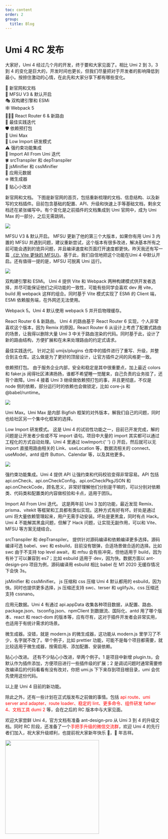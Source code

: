 ```yaml
---
toc: content
order: 2
group:
  title: Blog
---
```


# Umi 4 RC 发布

大家好，Umi 4 经过几个月的开发，终于要和大家见面了。相比 Umi 2 到 3，3 到 4 的变化是巨大的，开发时间也更长，但我们尽量把对于开发者的影响降低到最小。按捺住激动的心情，在此先和大家分享下都有哪些变化。

🎉 新官网和文档<br /> 🚀 MFSU V3 & 默认开启<br /> 🎭 双构建引擎和 ESMi<br /> 🕸 Webpack 5<br /> ⛹🏾‍♂️ React Router 6 & 新路由<br /> 🐹 最佳实践迭代<br /> 🛡️ 依赖预打包<br /> 🤺 Umi Max<br /> 🐛 Low Import 研发模式<br /> ⚠️ 强约束功能集成<br /> 🎈 Import All From Umi 迭代<br /> 🍀 srcTranspiler 和 depTranspiler<br /> 🌼 jsMinifier 和 cssMinifier<br /> 🌸 应用元数据<br /> ❄️ 微生成器<br /> 🧪 贴心小改进<br />

<p>
  <span style={{ color: 'red', fontWeight: 'bold' }}>新官网和文档。</span>
  下图是新官网的首页，包括重新梳理的文档、信息结构、以及新写的文档插件。目前包含基础的配置、API、升级和快速上手等基础文档，剩余文档还在紧张编写中。有个变化是之前插件的文档集成到
  Umi 官网中，成为 Umi Max 的一部分，之后无需跳转。
</p>

![](https://img.alicdn.com/imgextra/i1/O1CN014dDq4L1Zc3guRwcse_!!6000000003214-2-tps-1600-941.png)

<p>
  <span style={{ color: 'red', fontWeight: 'bold' }}>MFSU V3 & 默认开启。</span>
  MFSU 更新了他的第三个大版本，如果你有用 Umi 3 内置的 MFSU 并遇到问题，建议重新尝试，这个版本有很多改进，解决基本所有之前可能会遇到的诡异问题，并且编译速度和页面打开速度都更快。昨天我还有写一篇
  <a href="https://mp.weixin.qq.com/s?__biz=MjM5NDgyODI4MQ==&mid=2247484624&idx=1&sn=2addfa8cc2511fbea91faf831195788f" target="_blank">《比 Vite 更快的 MFSU》</a>。基于此，我们自信地把这个功能在Umi 4 中默认开启。还有值得一提的是，MFSU 可脱离 Umi 运行。
</p>

![](https://img.alicdn.com/imgextra/i2/O1CN01Znj8HD1mCwz72voXv_!!6000000004919-2-tps-1600-807.png)

<p>
  <span style={{ color: 'red', fontWeight: 'bold' }}>双构建引擎和 ESMi。</span>
  Umi 4 提供 Vite 和 Webpack 两种构建模式供开发者选择，并尽可能保证他们之间功能的一致性，可能有些同学会喜欢
  dev 用 vite，build 用 webpack 这样的组合。同时基于 Vite 模式实现了 ESMi 的 Client
  端，ESMi 依赖服务端，在外网还无法使用。
</p>

<p>
  <span style={{ color: 'red', fontWeight: 'bold' }}>Webpack 5。</span>Umi 4
  默认使用 webpack 5 并开启物理缓存。
</p>

<p>
  <span style={{ color: 'red', fontWeight: 'bold' }}>
    React Router 6 & 新路由。
  </span>
  Umi 4 的路由基于 React Router 6 实现，个人非常喜欢这个版本，因为 Remix 的原因，React
  Router 6 从设计上考虑了配置式路由的场景，让我得以删除大量 Umi 3 中关于路由渲染的代码。同时基于此，设计了新的路由结构，方便扩展和在未来处理路由的约定式请求。
</p>

<p>
  <span style={{ color: 'red', fontWeight: 'bold' }}>最佳实践迭代。</span>
  针对之前 umijs/plugins 仓库中的插件进行了重写、升级，并整合到主仓库。这么做是为了更好的顶层设计，让官方插件之间的风格更一致。
</p>

<p>
  <span style={{ color: 'red', fontWeight: 'bold' }}>​​依赖预打包。</span>
  由于服务企业内部，安全和稳定是其中很重要点，加上最近 colors 和 faker.js 闹得社区沸沸扬扬，谁都不希望睡一觉醒来，自己负责的业务挂了，还背个故障。Umi
  4 接着 Umi 3 继续做依赖预打包的事，并且更彻底，不仅是 node 侧的依赖，部分运行时的依赖也会做锁定，比如
  core-js 和 @babel/runtime。
</p>

![](https://img.alicdn.com/imgextra/i1/O1CN01h44iJg1T09DNuYOlm_!!6000000002319-2-tps-1600-758.png)

<p>
  <span style={{ color: 'red', fontWeight: 'bold' }}>Umi Max。</span>Umi Max
  是内部 Bigfish
  框架的对外版本，解我们自己的问题，同时也给社区另一个集中化框架的选择。
</p>

<p>
  <span style={{ color: 'red', fontWeight: 'bold' }}>
    Low Import 研发模式。
  </span>
  这是 Umi 4 的试验性功能之一，目前已开发完成，解的问题是让开发者少些或不写 import
  语句。项目中大量的 import 其实都可以通过工程化的方式自动处理。Umi 4 里通过 lowImport:{' '}
  {} 开启，然后就可以无 import 直接用路由相关的 Link、useLocation 等，数据流相关的
  connect、useModel，antd 组件 Button、Calendar 等，以及其他更多。
</p>

![](https://img.alicdn.com/imgextra/i4/O1CN0142Vcpt25kMZqjmioe_!!6000000007564-2-tps-1600-631.png)

<p>
  <span style={{ color: 'red', fontWeight: 'bold' }}>强约束功能集成。</span>Umi
  4 提供 API 让强约束和代码校验变得非常容易。API 包括
  api.onCheck、api.onCheckConfig、api.onCheckPkgJSON 和
  api.onCheckCode，顾名思义，非常好理解他们分别是干嘛的，可以分别对依赖类、代码类和配置类的内容做校验和卡点，适用于团队。
</p>

<p>
  <span style={{ color: 'red', fontWeight: 'bold' }}>
    Import All From Umi 迭代。
  </span>
  这是两年前 Umi 3 加的功能，最近发现 Remix、prisma、vitekit 等框架和工具都有类似实现。这种方式有好有坏。好处是通过
  umi 将大量依赖管理起来，用户无需手动安装。坏处是更黑盒，同时有点 Hack。Umi 4 不能解其黑盒问题，但解了
  Hack 问题，让实现无副作用，可以和 Vite、MFSU 等方案无缝结合。
</p>

<p>
  <span style={{ color: 'red', fontWeight: 'bold' }}>
    srcTranspiler 和 depTranspiler。
  </span>
  提供针对源码编译和依赖编译更多选择。源码编译可选 babel、swc 和 esbuild，目前没有银弹，合适场景做合适的选择。比如
  swc 由于不支持 top level await，和 mfsu 会有些冲突，但他适用于 build，因为有补丁可以兼容到
  es7；比如 esbuild 适用于 dev，因为快。数据方面以 ant-design-pro 项目为例，源码编译用
  esbuild 相比 babel 在 M1 2020 无缓存情况下会快 3s。
</p>

<p>
  <span style={{ color: 'red', fontWeight: 'bold' }}>
    jsMinifier 和 cssMinifier。
  </span>
  js 压缩和 css 压缩 Umi 4 默认都用的 esbuild，因为快。同时也提供更多选择，js 压缩还支持
  swc、terser 和 uglifyJs，css 压缩还支持 cssnano。
</p>

<p>
  <span style={{ color: 'red', fontWeight: 'bold' }}>应用元数据。</span>Umi 4
  有通过 api.appData
  收集各种项目数据，从配置、路由、package.json、tsconfig.json、npmClient
  到数据流、国际化、antd 用了哪个版本、react 和 react-dom
  的版本等，应有尽有，这对于插件开发者会非常实用，也适用于有统计需求的场景。
</p>

<p>
  <span style={{ color: 'red', fontWeight: 'bold' }}>微生成器。</span>没错，就是
  modern.js 的微生成器，这功能从 modern.js
  里学习了不少，名字就不改了。举个例子，比如 prettier
  功能，可能不是每个项目都需要，就比较适用于微生成器，按需启用、添加配置、安装依赖。
</p>

<p>
  <span style={{ color: 'red', fontWeight: 'bold' }}>贴心小改进。</span>
  还有不少贴心小改进，举两个例子。1 是项目中新增 plugin.ts，会默认作为插件添加，方便项目进行一些插件级的扩展；2
  是调试问题时通常需要修改编译后的代码看看有没有改对，你把 umi.js 下下来存到项目根目录，umi
  会优先使用这份代码。
</p>

以上是 Umi 4 目前的新功能。

除此之外，还有一些计划在正式版发布之前做的事情。包括 <span style="color:red;">api route、umi server and adapter、route loader、稳定的 lint、更多命令、组件研发 father 4、文档工具 dumi 2</span> 等，会在之后的 RC 版本中与大家见面。

欢迎大家尝鲜 Umi 4，官方文档有准备 ant-design-pro 从 Umi 3 到 4 的升级文档。同时 RC 阶段，还准备了一个<span style="color:red;fontWeight:bold;">手把手升级的微信交流群</span>，欢迎 Umi 4 的先行者们加入，祝大家升级顺利，也提前祝大家新年快乐 🧨，🐯 年吉祥。

<p>
  <img
    src="https://img.alicdn.com/imgextra/i4/O1CN01QmMTeR1jd6l2cwHQh_!!6000000004570-0-tps-1170-1500.jpg"
    width="300"
  />
</p>
